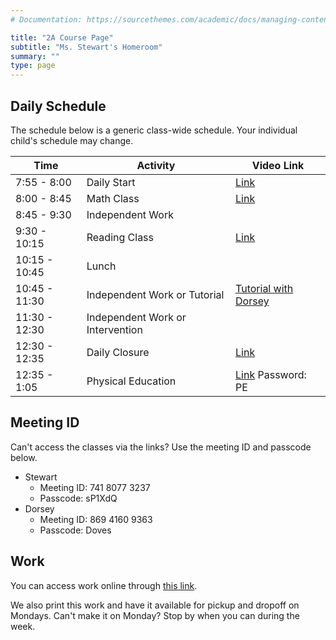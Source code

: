 ```yaml
---
# Documentation: https://sourcethemes.com/academic/docs/managing-content/

title: "2A Course Page"
subtitle: "Ms. Stewart's Homeroom"
summary: ""
type: page
---
```


## Daily Schedule

The schedule below is a generic class-wide schedule. Your individual
child's schedule may change.

Time|Activity|Video Link
---|---|---
7:55 - 8:00|Daily Start|[Link](https://us04web.zoom.us/j/74180773237?pwd=dElVQUN0OVFLeEp3RnJnR3MyV0tOQT09)
8:00 - 8:45|Math Class|[Link](https://us04web.zoom.us/j/74180773237?pwd=dElVQUN0OVFLeEp3RnJnR3MyV0tOQT09)
8:45 - 9:30|Independent Work|
9:30 - 10:15|Reading Class|[Link](https://us04web.zoom.us/j/74180773237?pwd=dElVQUN0OVFLeEp3RnJnR3MyV0tOQT09)
10:15 - 10:45|Lunch|
10:45 - 11:30|Independent Work or Tutorial|[Tutorial with Dorsey](https://us02web.zoom.us/j/7627545305?pwd=UzFPSTZxSUo4WlRhUkJ6K3RjbGtYZz09)
11:30 - 12:30|Independent Work or Intervention|
12:30 - 12:35|Daily Closure|[Link](https://us04web.zoom.us/j/74180773237?pwd=dElVQUN0OVFLeEp3RnJnR3MyV0tOQT09)
12:35 - 1:05|Physical Education|[Link](https://us04web.zoom.us/j/2014753721) Password: PE

## Meeting ID

Can't access the classes via the links? Use the meeting ID and passcode
below.

- Stewart
  - Meeting ID: 741 8077 3237
  - Passcode: sP1XdQ
- Dorsey
  - Meeting ID: 869 4160 9363
  - Passcode: Doves

## Work

You can access work online through
[this link](https://drive.google.com/drive/folders/1uBtDzFT0-knDt2UIjPvhC66Lv5OoQ-2-?usp=sharing).

We also print this work
and have it available for pickup and dropoff on Mondays. Can't make it
on Monday? Stop by when you can during the week.



